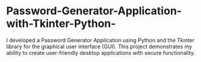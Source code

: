 # Password-Generator-Application-with-Tkinter-Python-
I developed a Password Generator Application using Python and the Tkinter library for the graphical user interface (GUI). This project demonstrates my ability to create user-friendly desktop applications with secure functionality.
